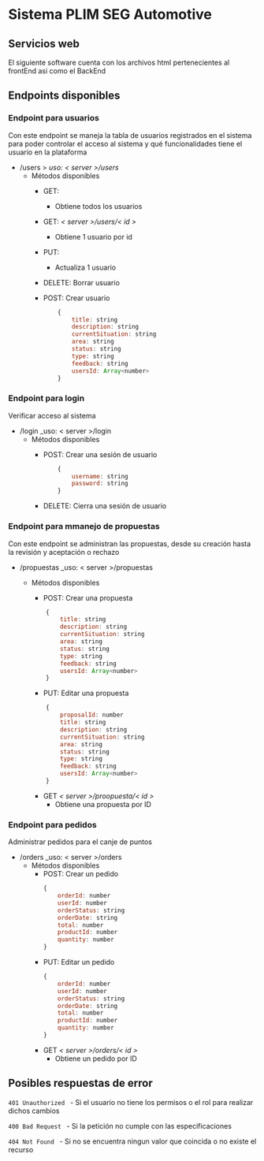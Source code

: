  # Sistema PLIM SEG Automotive 

## Servicios web

El siguiente software cuenta con los archivos html pertenecientes al frontEnd asi como el BackEnd

## Endpoints disponibles
### Endpoint para usuarios
Con este endpoint se maneja la tabla de usuarios registrados en el sistema para poder controlar el acceso al sistema y qué funcionalidades tiene el usuario en la plataforma

* /users  > 
    _uso: < server  >/users_ 
     * Métodos disponibles
        * GET:
            * Obtiene todos los usuarios
        * GET: _< server  >/users/< id >_ 
            * Obtiene 1 usuario por id
        * PUT:
            * Actualiza 1 usuario 

        * DELETE: Borrar usuario  

        * POST: Crear usuario   
        
            ```js
                {
                    title: string
                    description: string
                    currentSituation: string
                    area: string
                    status: string
                    type: string
                    feedback: string
                    usersId: Array<number>
                } 
            ```

### Endpoint para login
Verificar acceso al sistema 

* /login
    _uso: < server  >/login 
    * Métodos disponibles
        * POST: Crear una sesión de usuario

            ```js
                {
                    username: string
                    password: string
                }
            ```

        * DELETE: Cierra una sesión de usuario
     
### Endpoint para mmanejo de propuestas
Con este endpoint se administran las propuestas, desde su creación hasta la revisión y aceptación o rechazo

* /propuestas
    _uso: < server  >/propuestas 
    * Métodos disponibles
        * POST: Crear una propuesta

        ```js
            {
                title: string
                description: string
                currentSituation: string
                area: string
                status: string
                type: string
                feedback: string
                usersId: Array<number>
            }
        ```


        * PUT: Editar una propuesta
        ```js
            {
                proposalId: number
                title: string
                description: string
                currentSituation: string
                area: string
                status: string
                type: string
                feedback: string
                usersId: Array<number>
            }
        ```
        * GET _< server >/proopuesta/< id >_
            * Obtiene una propuesta por ID

### Endpoint para pedidos
Administrar pedidos para el canje de puntos 

* /orders
    _uso: < server  >/orders 
    * Métodos disponibles
        * POST: Crear un pedido
            ```js
            {
                orderId: number
                userId: number
                orderStatus: string
                orderDate: string
                total: number
                productId: number
                quantity: number
            }
            ```
        * PUT: Editar un pedido
            ```js
            {
                orderId: number
                userId: number
                orderStatus: string
                orderDate: string
                total: number
                productId: number
                quantity: number
            }
            ```
        * GET _< server >/orders/< id >_
            * Obtiene un pedido por ID

## Posibles respuestas de error

```401 Unauthorized ```  - Si el usuario no tiene los permisos o el rol para realizar dichos cambios

```400 Bad Request ```  - Si la petición no cumple con las especificaciones

```404 Not Found ```   -  Si no se encuentra ningun valor que coincida o no existe el recurso
